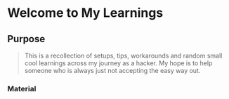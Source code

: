 # Welcome to My Learnings

## Purpose

> This is a recollection of setups, tips, workarounds
> and random small cool learnings across my journey
> as a hacker. My hope is to help someone who is always
> just not accepting the easy way out.

### Material

